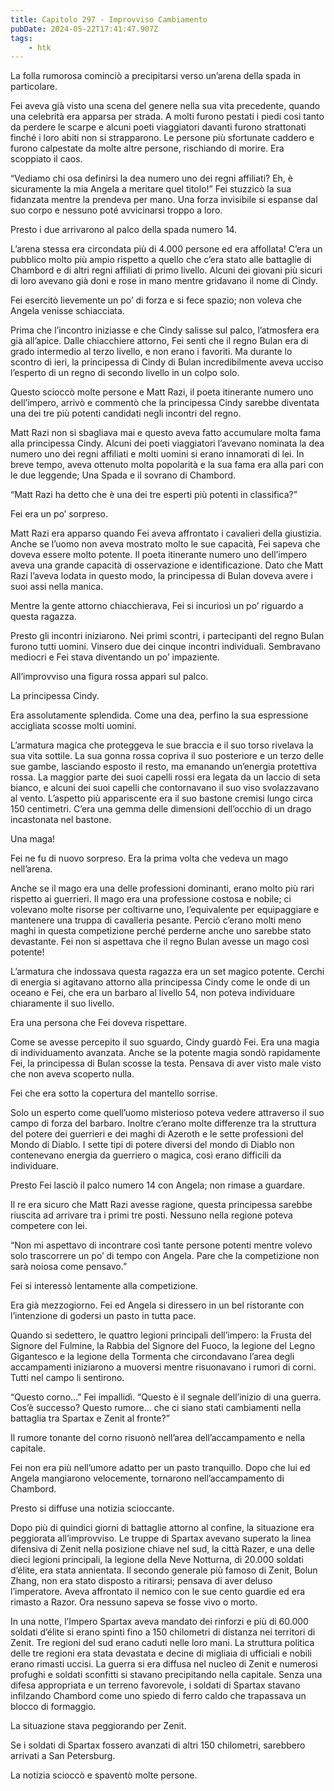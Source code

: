 ```yaml
---
title: Capitolo 297 - Improvviso Cambiamento
pubDate: 2024-05-22T17:41:47.907Z
tags:
    - htk
---
```


La folla rumorosa cominciò a precipitarsi verso un’arena della spada in particolare.

Fei aveva già visto una scena del genere nella sua vita precedente, quando una celebrità era apparsa per strada. A molti furono pestati i piedi così tanto da perdere le scarpe e alcuni poeti viaggiatori davanti furono strattonati finché i loro abiti non si strapparono. Le persone più sfortunate caddero e furono calpestate da molte altre persone, rischiando di morire. Era scoppiato il caos.

“Vediamo chi osa definirsi la dea numero uno dei regni affiliati? Eh, è sicuramente la mia Angela a meritare quel titolo!” Fei stuzzicò la sua fidanzata mentre la prendeva per mano. Una forza invisibile si espanse dal suo corpo e nessuno poté avvicinarsi troppo a loro.

Presto i due arrivarono al palco della spada numero 14.

L’arena stessa era circondata più di 4.000 persone ed era affollata! C’era un pubblico molto più ampio rispetto a quello che c’era stato alle battaglie di Chambord e di altri regni affiliati di primo livello. Alcuni dei giovani più sicuri di loro avevano già doni e rose in mano mentre gridavano il nome di Cindy.

Fei esercitò lievemente un po’ di forza e si fece spazio; non voleva che Angela venisse schiacciata.

Prima che l’incontro iniziasse e che Cindy salisse sul palco, l’atmosfera era già all’apice. Dalle chiacchiere attorno, Fei sentì che il regno Bulan era di grado intermedio al terzo livello, e non erano i favoriti. Ma durante lo scontro di ieri, la principessa di Cindy di Bulan incredibilmente aveva ucciso l’esperto di un regno di secondo livello in un colpo solo.

Questo scioccò molte persone e Matt Razi, il poeta itinerante numero uno dell’impero, arrivò e commentò che la principessa Cindy sarebbe diventata una dei tre più potenti candidati negli incontri del regno.

Matt Razi non si sbagliava mai e questo aveva fatto accumulare molta fama alla principessa Cindy. Alcuni dei poeti viaggiatori l’avevano nominata la dea numero uno dei regni affiliati e molti uomini si erano innamorati di lei. In breve tempo, aveva ottenuto molta popolarità e la sua fama era alla pari con le due leggende; Una Spada e il sovrano di Chambord.

“Matt Razi ha detto che è una dei tre esperti più potenti in classifica?”

Fei era un po’ sorpreso.

Matt Razi era apparso quando Fei aveva affrontato i cavalieri della giustizia. Anche se l’uomo non aveva mostrato molto le sue capacità, Fei sapeva che doveva essere molto potente. Il poeta itinerante numero uno dell’impero aveva una grande capacità di osservazione e identificazione. Dato che Matt Razi l’aveva lodata in questo modo, la principessa di Bulan doveva avere i suoi assi nella manica.

Mentre la gente attorno chiacchierava, Fei si incuriosì un po’ riguardo a questa ragazza.

Presto gli incontri iniziarono. Nei primi scontri, i partecipanti del regno Bulan furono tutti uomini. Vinsero due dei cinque incontri individuali. Sembravano mediocri e Fei stava diventando un po’ impaziente.

All’improvviso una figura rossa apparì sul palco.

La principessa Cindy.

Era assolutamente splendida. Come una dea, perfino la sua espressione accigliata scosse molti uomini.

L’armatura magica che proteggeva le sue braccia e il suo torso rivelava la sua vita sottile. La sua gonna rossa copriva il suo posteriore e un terzo delle sue gambe, lasciando esposto il resto, ma emanando un’energia protettiva rossa. La maggior parte dei suoi capelli rossi era legata da un laccio di seta bianco, e alcuni dei suoi capelli che contornavano il suo viso svolazzavano al vento. L’aspetto più appariscente era il suo bastone cremisi lungo circa 150 centimetri. C’era una gemma delle dimensioni dell’occhio di un drago incastonata nel bastone.

Una maga!

Fei ne fu di nuovo sorpreso. Era la prima volta che vedeva un mago nell’arena.

Anche se il mago era una delle professioni dominanti, erano molto più rari rispetto ai guerrieri. Il mago era una professione costosa e nobile; ci volevano molte risorse per coltivarne uno, l’equivalente per equipaggiare e mantenere una truppa di cavalleria pesante. Perciò c’erano molti meno maghi in questa competizione perché perderne anche uno sarebbe stato devastante. Fei non si aspettava che il regno Bulan avesse un mago così potente!

L’armatura che indossava questa ragazza era un set magico potente. Cerchi di energia si agitavano attorno alla principessa Cindy come le onde di un oceano e Fei, che era un barbaro al livello 54, non poteva individuare chiaramente il suo livello.

Era una persona che Fei doveva rispettare.

Come se avesse percepito il suo sguardo, Cindy guardò Fei. Era una magia di individuamento avanzata. Anche se la potente magia sondò rapidamente Fei, la principessa di Bulan scosse la testa. Pensava di aver visto male visto che non aveva scoperto nulla.

Fei che era sotto la copertura del mantello sorrise.

Solo un esperto come quell’uomo misterioso poteva vedere attraverso il suo campo di forza del barbaro. Inoltre c’erano molte differenze tra la struttura del potere dei guerrieri e dei maghi di Azeroth e le sette professioni del Mondo di Diablo. I sette tipi di potere diversi del mondo di Diablo non contenevano energia da guerriero o magica, così erano difficili da individuare.

Presto Fei lasciò il palco numero 14 con Angela; non rimase a guardare.

Il re era sicuro che Matt Razi avesse ragione, questa principessa sarebbe riuscita ad arrivare tra i primi tre posti. Nessuno nella regione poteva competere con lei.

“Non mi aspettavo di incontrare così tante persone potenti mentre volevo solo trascorrere un po’ di tempo con Angela. Pare che la competizione non sarà noiosa come pensavo.”

Fei si interessò lentamente alla competizione.

Era già mezzogiorno. Fei ed Angela si diressero in un bel ristorante con l’intenzione di godersi un pasto in tutta pace.

Quando si sedettero, le quattro legioni principali dell’impero: la Frusta del Signore del Fulmine, la Rabbia del Signore del Fuoco, la legione del Legno Gigantesco e la legione della Tormenta che circondavano l’area degli accampamenti iniziarono a muoversi mentre risuonavano i rumori di corni. Tutti nel campo li sentirono.

“Questo corno…” Fei impallidì. “Questo è il segnale dell’inizio di una guerra. Cos’è successo? Questo rumore… che ci siano stati cambiamenti nella battaglia tra Spartax e Zenit al fronte?”

Il rumore tonante del corno risuonò nell’area dell’accampamento e nella capitale.

Fei non era più nell’umore adatto per un pasto tranquillo. Dopo che lui ed Angela mangiarono velocemente, tornarono nell’accampamento di Chambord.

Presto si diffuse una notizia scioccante.

Dopo più di quindici giorni di battaglie attorno al confine, la situazione era peggiorata all’improvviso. Le truppe di Spartax avevano superato la linea difensiva di Zenit nella posizione chiave nel sud, la città Razer, e una delle dieci legioni principali, la legione della Neve Notturna, di 20.000 soldati d’élite, era stata annientata. Il secondo generale più famoso di Zenit, Bolun Zhang, non era stato disposto a ritirarsi; pensava di aver deluso l’imperatore. Aveva affrontato il nemico con le sue cento guardie ed era rimasto a Razor. Ora nessuno sapeva se fosse vivo o morto.

In una notte, l’Impero Spartax aveva mandato dei rinforzi e più di 60.000 soldati d’élite si erano spinti fino a 150 chilometri di distanza nei territori di Zenit. Tre regioni del sud erano caduti nelle loro mani. La struttura politica delle tre regioni era stata devastata e decine di migliaia di ufficiali e nobili erano rimasti uccisi. La guerra si era diffusa nel nucleo di Zenit e numerosi profughi e soldati sconfitti si stavano precipitando nella capitale. Senza una difesa appropriata e un terreno favorevole, i soldati di Spartax stavano infilzando Chambord come uno spiedo di ferro caldo che trapassava un blocco di formaggio.

La situazione stava peggiorando per Zenit.

Se i soldati di Spartax fossero avanzati di altri 150 chilometri, sarebbero arrivati a San Petersburg.

La notizia scioccò e spaventò molte persone.



